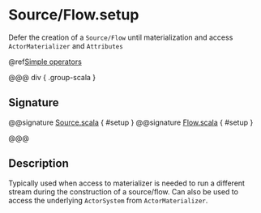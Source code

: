 # Source/Flow.setup

Defer the creation of a `Source/Flow` until materialization and access `ActorMaterializer` and `Attributes`

@ref[Simple operators](../index.md#simple-operators)

@@@ div { .group-scala }

## Signature

@@signature [Source.scala](/akka-stream/src/main/scala/akka/stream/scaladsl/Source.scala) { #setup }
@@signature [Flow.scala](/akka-stream/src/main/scala/akka/stream/scaladsl/Flow.scala) { #setup }

@@@

## Description

Typically used when access to materializer is needed to run a different stream during the construction of a source/flow.
Can also be used to access the underlying `ActorSystem` from `ActorMaterializer`.